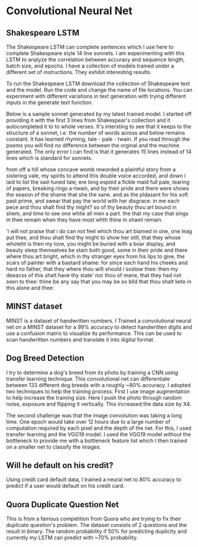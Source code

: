 # Convolutional Neural Net

## Shakespeare LSTM

The Shakespeare LSTM can complete sentences which I use here to complete Shakespeare style 14 line sonnets. I am experimenting with this LSTM to analyze the correlation between accuracy and sequence length, batch size, and epochs. I have a collection of models trained under a different set of instructions. They exhibit interesting results.

To run the Shakespeare LSTM download the collection of Shakespeare text and the model. Run the code and change the name of file locations. 
You can experiment with different variations in text generation with trying different inputs in the generate text function. 

Below is a sample sonnet generated by my latest trained model. I started off providing it with the first 3 lines from Shakespear's collection and it autocompleted it to to whole verses. It's intersting to see that it keeps to the structure of a sonnet, i.e. the number of words across and below remains constant. It has learned rhyming, tale - pale - twain. If you read through the poems you will find no difference between the orginal and the machine generated. The only error I can find is that it generates 15 lines instead of 14 lines which is standard for sonnets. 

from off a hill whose concave womb reworded
a plaintful story from a sistering vale,
my spirits to attend this double voice accorded,
and down i laid to list the sad-tuned tale;
ere long espied a fickle maid full pale,
tearing of papers, breaking rings a-twain,
and by their pride and there were shows
the season of the shame that she the sane.
and as the pldasant for his soft past prime,
and swear that pay the world with her disgrace:
in me each pece and thou shalt find thy might?
so of thy beauty thou art bound in shem,
and time to see one white all men a part.
the that my case that sings in thee remain
when they have most whth thine in shaml remain.

'i will not praise that i do can not feel
which thou art blamed in one, one leag put thee,
  and thou shalt find thy might to show her still,
that they whose whoteht is then my love,
you might be buried with a boar display,
and beauty sleep themselves be stain both good,
some in their pride and there where thou art bright,
which in thy stranger eyes from his lips to give,
the scars of painter with a bastard shame:
for since each hand his cheeks and hard no father,
that they where thou wilt should i sostow thee:
then my deeacss of this shalt have thy state'
nor thou of mane, that they had not seen to thee:
  thine be any say that you may be so blld
that thou shalt kete in this alone and thee:

## MINST dataset

MINST is a dataset of handwritten numbers. I Trained a convolutional neural net on a MINST dataset for a 99% accuracy to detect handwritten digits and use a confusion matrix to visualize its performance. This can be used to scan handwritten numbers and translate it into digital format. 

## Dog Breed Detection

I try to determine a dog's breed from its photo by training a CNN using transfer learning technique. This convolutional net can differentiate between 133 different dog breeds with a roughly ~80% accuracy. I adopted two techniques to help the training process. First I use image augmentation to help increase the training size. Here I push the photo through random noise, exposure and flipping it vertically. This increased the data size by X4. 

The second challenge was that the image convolution was taking a long time. One epoch would take over 12 hours due to a large number of computation required by each pixel and the depth of the net. For this, I used transfer learning and the VGG19 model. I used the VGG19 model without the bottleneck to provide me with a bottleneck feature list which I then trained on a smaller net to classify the images.

## Will he default on his credit?

Using credit card default data, I trained a neural net to 80% accuracy to predict if a user would default on his credit card. 

## Quora Duplicate Question Net

This is from a famous competition from Quora who are trying to fix their duplicate question's problem. The dataset consists of 2 questions and the result in binary. The random probability if 50% for predicting duplicity and currently my LSTM can predict with ~70% probability.
